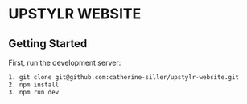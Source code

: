 # UPSTYLR WEBSITE

## Getting Started

First, run the development server:

```bash
1. git clone git@github.com:catherine-siller/upstylr-website.git
2. npm install
3. npm run dev
```
